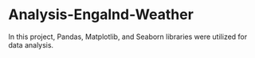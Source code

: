 # Analysis-Engalnd-Weather

In this project, Pandas, Matplotlib, and Seaborn libraries were utilized for data analysis.
